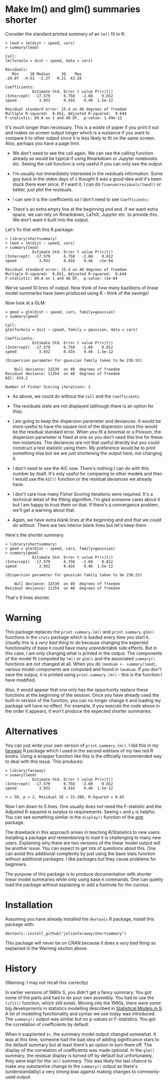 # Make lm() and glm() summaries shorter

Consider the standard printed summary of an `lm()` fit in R:

```
> lmod = lm(dist ~ speed, cars)
> summary(lmod)

Call:
lm(formula = dist ~ speed, data = cars)

Residuals:
   Min     1Q Median     3Q    Max 
-29.07  -9.53  -2.27   9.21  43.20 

Coefficients:
            Estimate Std. Error t value Pr(>|t|)
(Intercept)  -17.579      6.758   -2.60    0.012
speed          3.932      0.416    9.46  1.5e-12

Residual standard error: 15.4 on 48 degrees of freedom
Multiple R-squared:  0.651,	Adjusted R-squared:  0.644 
F-statistic: 89.6 on 1 and 48 DF,  p-value: 1.49e-12

```

It's much longer than necessary. This is a waste of paper if you print it out
and makes on screen output longer which is a nuisance if you want to compare
it to other output since it is less likely to fit on the
same screen. Also, perhaps you have a page limit.

- We don't need to see the call again. We can see the calling function already
as would be typical if using Rmarkdown or Jupyter notebooks etc. Seeing
the call function is only useful if you can only see the output.

- I'm usually not immediately interested in the residuals information. Some guy back
in the olden days of `S` thought it was a good idea and 
it's been stuck there ever since. If
I want it, I can do `fivenum(residuals(lmod))` or better, just plot the residuals.

- I can see it is the coefficients so I don't need to see `Coefficients:`

- There's an extra empty line at the beginning and end. If we want extra space,
we can rely on Rmarkdown, LaTeX, Jupyter etc. to provide this. We don't want
it built into the output.

Let's fix that with this R package:

```
> library(shortsummary)
> lmod = lm(dist ~ speed, cars)
> summary(lmod)
            Estimate Std. Error t value Pr(>|t|)
(Intercept)  -17.579      6.758   -2.60    0.012
speed          3.932      0.416    9.46   <1e-04

Residual standard error: 15.4 on 48 degrees of freedom
Multiple R-squared:  0.651,	Adjusted R-squared:  0.644 
F-statistic: 89.6 on 1 and 48 DF,  p-value: <1e-04
```

We've saved 10 lines of output. Now think of how many bazillions
of linear model summaries have been produced using R - think
of the savings!

Now look at a GLM:

```
> gmod = glm(dist ~ speed, cars, family=gaussian)
> summary(gmod)

Call:
glm(formula = dist ~ speed, family = gaussian, data = cars)

Coefficients:
            Estimate Std. Error t value Pr(>|t|)
(Intercept)  -17.579      6.758   -2.60    0.012
speed          3.932      0.416    9.46  1.5e-12

(Dispersion parameter for gaussian family taken to be 236.53)

    Null deviance: 32539  on 49  degrees of freedom
Residual deviance: 11354  on 48  degrees of freedom
AIC: 419.2

Number of Fisher Scoring iterations: 2

```

- As above, we could do without the `Call` and the `Coefficients`

- The residuals stats are not displayed (although there is an option for this).

- I am going to keep the dispersion parameter and deviances. It
would be more useful to have the square root of the dispersion since
this would be the residual standard error. When you fit a binomial
or a Poisson, the dispersion parameter is fixed at one so you don't
need this line for these two instances. The deviances are not that
useful directly but you could construct a test statistic using them.
My preference would be to print something else but we are just shortening
the output here, not changing it.

- I don't need to see the AIC now. There's nothing I can do with this
number by itself. It's only useful for comparing to other models and
then I would use the `AIC()` function or the residual deviances we
already have.

- I don't care how many Fisher Scoring iterations were required. It's
a technical detail of the fitting algorithm. I'm glad someone cares about
it but I am happy to trust them on that. If
there's a convergence problem, we'll get a warning about that.

- Again, we have extra blank lines at the beginning and end that
we could do without. There are two interior blank lines but let's
keep them.

Here's the shorter summary:

```
> library(shortsummary)
> gmod = glm(dist ~ speed, cars, family=gaussian)
> summary(gmod)
            Estimate Std. Error t value Pr(>|t|)
(Intercept)  -17.579      6.758   -2.60    0.012
speed          3.932      0.416    9.46  1.5e-12

(Dispersion parameter for gaussian family taken to be 236.53)

    Null deviance: 32539  on 49  degrees of freedom
Residual deviance: 11354  on 48  degrees of freedom
```

That's 9 lines shorter.

# Warning

This package replaces the `print.summary.lm()` and `print.summary.glm()` functions
in the `stats` package which is loaded every time you start `R`. Usually
this is a *very bad thing* to do because changing the expected functionality
of base `R` could have many unpredictable side effects. But in this case, I am
only changing what is printed in the output. The components of the model
fit computed by `lm()` or `glm()` and the associated `summary()` functions
are not changed at all. When you do `lmodsum <- summary(lmod)`, various model
components are computed and found in `lmodsum`. If you don't save the output, it
is printed using `print.summary.lm()` - this is the function I have modified.

Also, it would appear that one only has the opportunity replace these functions
at the beginning of the session. Once you have already used the built-in
version of the function, you can no longer change it and loading my package
will have no effect. For example, if you execute the code above in the order
it appears, it won't produce the expected shorter summaries.

# Alternatives

You can just write your own version of `print.summary.lm()`. I did this in
my [faraway](https://github.com/julianfaraway/faraway) R package which 
I used in the second editions of my two red R books. Using a wrapper function
like this is the officially recommended way to deal with this issue.
This produces:

```
> library(faraway)
> sumary(lmod)
            Estimate Std. Error t value Pr(>|t|)
(Intercept)  -17.579      6.758   -2.60    0.012
speed          3.932      0.416    9.46  1.5e-12

n = 50, p = 2, Residual SE = 15.380, R-Squared = 0.65
```

Now I am down to 5 lines. One usually does not need the F-statistic
and the Adjusted R-squared is surplus to requirements. Seeing
`n` and `p` is helpful. You can see something similar
in the `display()` function of the [arm](https://CRAN.R-project.org/package=arm) package.

The drawback in this approach arises in teaching R/Statistics
to new users. Installing a package and remembering to load it
is challenging to many new users. Explaining why there
are two versions of the linear model output will be another issue.
You can expect to get lots of questions about this. One can
avoid this additional complexity by just using the base stats
function without additional packages. I like packages
but they cause problems for beginners.

The purpose of this package is to produce documentation with
shorter linear model summaries while only using base `R` commands.
One can quietly load the package without explaining or add a footnote
for the curious.

# Installation

Assuming you have already installed the  `devtools` R package, 
install this package with:

```
devtools::install_github("julianfaraway/shortsummary")
```

This package will never be on CRAN because it does a *very bad thing*
as explained in the Warning section above.

# History

(Warning: I may not recall this correctly)

In earlier versions of 1980s S, you didn't get a fancy summary.
You got some of the parts and had to do your own assembly. You
had to use the `lsfit()` function, which still exists.
Moving into the 1990s, there
were some big developments in statistics modelling described
in [Statistical Models in S](https://doi.org/10.1201/9780203738535). A lot of
modelling functionality and syntax we use today was introduced.
The `summary()`  output was similar but no p-values or F-statistics. You got
the correlation of coefficients by default.

When `R` supplanted `S+`, the summary model output changed somewhat. It was at this time, someone
had the bad idea of adding significance stars to the default summary
but at least there's an option to turn them off. The display of the correlation of coefficients
was made optional. In the `glm()` summary, the residual display is turned off
by default but unfortunately, they were kept for the `lm()` summary. This
was likely the last chance to make any substantive change to the `summary()`
output as there's (understandably) a very strong bias 
against making changes to commonly-used output.
